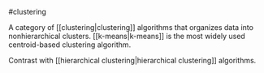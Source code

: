 #clustering

A category of [[clustering|clustering]] algorithms that organizes data
into nonhierarchical clusters. [[k-means|k-means]] is the most widely
used centroid-based clustering algorithm.

Contrast with [[hierarchical clustering|hierarchical clustering]]
algorithms.

